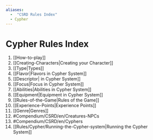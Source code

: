 ```yaml
---
aliases:
  -  "CSRD Rules Index"
  - Cypher
---
```

# Cypher Rules Index

1. [[How-to-play]]
2. [[Creating-Characters|Creating your Character]]
3. [[Type|Types]]
4. [[Flavor|Flavors in Cypher System]]
5. [[Descriptor| in Cypher System]]
6. [[Focus|Focus  in Cypher System]]
7. [[Abilities|Abilities  in Cypher System]]
8. [[Equipment|Equipment  in Cypher System]]
9. [[Rules-of-the-Game|Rules of the Game]]
10. [[Experience-Points|Experience Points]]
11. [[Genre|Genres]]
12. #Compendium/CSRD/en/Creatures-NPCs 
13. #Compendium/CSRD/en/Cyphers 
15. [[Rules/Cypher/Running-the-Cypher-system|Running the Cypher System]]
